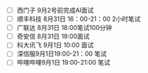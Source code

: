 - [ ] 西门子 9月2号前完成AI面试
- [ ] 顺丰科技 8月31日 16：00-21：00 2小时笔试
- [ ] 广联达 8月31日 18:00笔试100分钟
- [ ] 奇安信 8月31日 19:00面试
- [ ] 科大讯飞 9月1日 10:00 面试
- [ ] 深信服9月1日19:00-21：00 笔试
- [ ] 哔哩哔哩9月1日 19:00-21:00 笔试